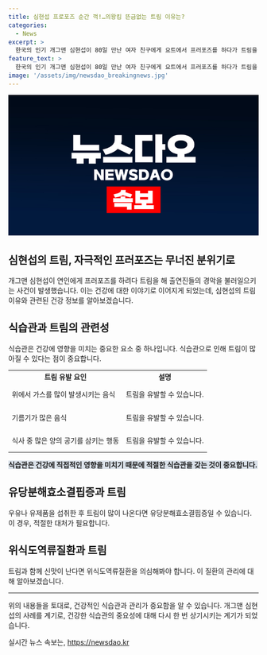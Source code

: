 ```yaml
---
title: 심현섭 프로포즈 순간 꺽!…의왕킴 뜬금없는 트림 이유는?
categories:
  - News
excerpt: >
  한국의 인기 개그맨 심현섭이 80일 만난 여자 친구에게 요트에서 프러포즈를 하다가 트림을 해 출연진들을 경악시켰다. 트림이 다양한 이유로 발생할 수 있으며, 식습관, 유당분해효소결핍증, 위식도역류질환 등이 원인일 수 있다. 트림을 줄이기 위해 식사 습관을 바꾸거나, 유제품을 섭취할 때 주의하고, 위식도역류질환의 증상을 감지하는 방법 등에 대해 알아보자. (문단 요약) 
feature_text: >
  한국의 인기 개그맨 심현섭이 80일 만난 여자 친구에게 요트에서 프러포즈를 하다가 트림을 해 출연진들을 경악시켰다. 트림이 다양한 이유로 발생할 수 있으며, 식습관, 유당분해효소결핍증, 위식도역류질환 등이 원인일 수 있다. 트림을 줄이기 위해 식사 습관을 바꾸거나, 유제품을 섭취할 때 주의하고, 위식도역류질환의 증상을 감지하는 방법 등에 대해 알아보자. (문단 요약) 
image: '/assets/img/newsdao_breakingnews.jpg'
---
```


<p><img src="/assets/img/newsdao_breakingnews.jpg" alt="ontimetimes 속보" /></p>

<h2 data-ke-size="size26">심현섭의 트림, 자극적인 프러포즈는 무너진 분위기로</h2>

<p data-ke-size="size16">개그맨 심현섭이 연인에게 프러포즈를 하려다 트림을 해 출연진들의 경악을 불러일으키는 사건이 발생했습니다. 이는 건강에 대한 이야기로 이어지게 되었는데, 심현섭의 트림 이유와 관련된 건강 정보를 알아보겠습니다.</p>

<h2 data-ke-size="size26">식습관과 트림의 관련성</h2>

<p data-ke-size="size16">식습관은 건강에 영향을 미치는 중요한 요소 중 하나입니다. 식습관으로 인해 트림이 많아질 수 있다는 점이 중요합니다.</p>

<table>
<tbody>
<tr>
<td style="text-align: center; height: 17px;"><b>트림 유발 요인</b></td>
<td style="text-align: center; height: 17px;"><b>설명</b></td>
</tr>
<tr>
<td style="text-align: left; height: 41px;">위에서 가스를 많이 발생시키는 음식</td>
<td style="text-align: left; height: 41px;">트림을 유발할 수 있습니다.</td>
</tr>
<tr>
<td style="text-align: left; height: 41px;">기름기가 많은 음식</td>
<td style="text-align: left; height: 41px;">트림을 유발할 수 있습니다.</td>
</tr>
<tr>
<td style="text-align: left; height: 41px;">식사 중 많은 양의 공기를 삼키는 행동</td>
<td style="text-align: left; height: 41px;">트림을 유발할 수 있습니다.</td>
</tr>
</tbody>
</table>

<p><b><span style="background-color: #21538527;">식습관은 건강에 직접적인 영향을 미치기 때문에 적절한 식습관을 갖는 것이 중요합니다.</span></b></p>

<h2 data-ke-size="size26">유당분해효소결핍증과 트림</h2>

<p data-ke-size="size16">우유나 유제품을 섭취한 후 트림이 많이 나온다면 유당분해효소결핍증일 수 있습니다. 이 경우, 적절한 대처가 필요합니다.</p>

<h2 data-ke-size="size26">위식도역류질환과 트림</h2>

<p data-ke-size="size16">트림과 함께 신맛이 난다면 위식도역류질환을 의심해봐야 합니다. 이 질환의 관리에 대해 알아보겠습니다.</p>

<hr>

<p data-ke-size="size16">위의 내용들을 토대로, 건강적인 식습관과 관리가 중요함을 알 수 있습니다. 개그맨 심현섭의 사례를 계기로, 건강한 식습관의 중요성에 대해 다시 한 번 상기시키는 계기가 되었습니다.</p>
실시간 뉴스 속보는, <a href="https://newsdao.kr" rel="dofollow">https://newsdao.kr</a>


